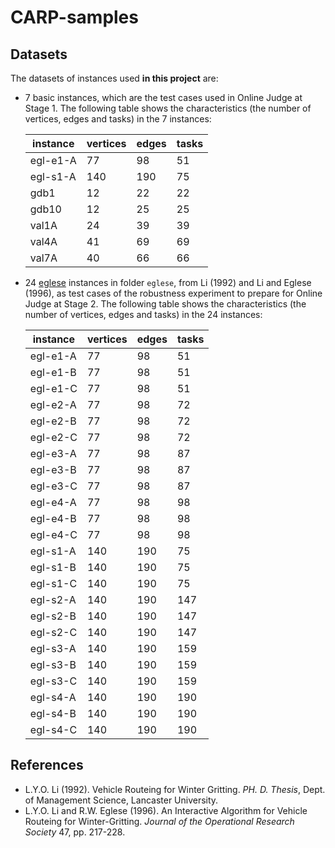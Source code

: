 # CARP-samples

## Datasets

The datasets of instances used **in this project** are:

- 7 basic instances, which are the test cases used in Online Judge at Stage 1. The following table shows the characteristics (the number of vertices, edges and tasks) in the 7 instances:

  | instance | vertices | edges | tasks |
  | -------- | -------- | ----- | ----- |
  | egl-e1-A | 77       | 98    | 51    |
  | egl-s1-A | 140      | 190   | 75    |
  | gdb1     | 12       | 22    | 22    |
  | gdb10    | 12       | 25    | 25    |
  | val1A    | 24       | 39    | 39    |
  | val4A    | 41       | 69    | 69    |
  | val7A    | 40       | 66    | 66    |
  
- 24 [eglese]((http://www.uv.es/~belengue/carp/eglese.zip)) instances in folder `eglese`, from Li (1992) and Li and Eglese (1996), as test cases of the robustness experiment to prepare for Online Judge at Stage 2. The following table shows the characteristics (the number of vertices, edges and tasks) in the 24 instances:

  | instance | vertices | edges | tasks |
  | -------- | -------- | ----- | ----- |
  | egl-e1-A | 77       | 98    | 51    |
  | egl-e1-B | 77       | 98    | 51    |
  | egl-e1-C | 77       | 98    | 51    |
  | egl-e2-A | 77       | 98    | 72    |
  | egl-e2-B | 77       | 98    | 72    |
  | egl-e2-C | 77       | 98    | 72    |
  | egl-e3-A | 77       | 98    | 87    |
  | egl-e3-B | 77       | 98    | 87    |
  | egl-e3-C | 77       | 98    | 87    |
  | egl-e4-A | 77       | 98    | 98    |
  | egl-e4-B | 77       | 98    | 98    |
  | egl-e4-C | 77       | 98    | 98    |
  | egl-s1-A | 140      | 190   | 75    |
  | egl-s1-B | 140      | 190   | 75    |
  | egl-s1-C | 140      | 190   | 75    |
  | egl-s2-A | 140      | 190   | 147   |
  | egl-s2-B | 140      | 190   | 147   |
  | egl-s2-C | 140      | 190   | 147   |
  | egl-s3-A | 140      | 190   | 159   |
  | egl-s3-B | 140      | 190   | 159   |
  | egl-s3-C | 140      | 190   | 159   |
  | egl-s4-A | 140      | 190   | 190   |
  | egl-s4-B | 140      | 190   | 190   |
  | egl-s4-C | 140      | 190   | 190   |

  

## References

- L.Y.O. Li (1992). Vehicle Routeing for Winter Gritting. *PH. D. Thesis*, Dept. of Management Science, Lancaster University.
- L.Y.O. Li and R.W. Eglese (1996). An Interactive Algorithm for Vehicle Routeing for Winter-Gritting. *Journal of the Operational Research Society* 47, pp. 217-228.